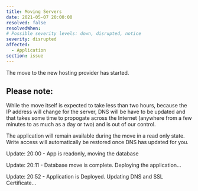 ```yaml
---
title: Moving Servers
date: 2021-05-07 20:00:00
resolved: false
resolvedWhen: 
# Possible severity levels: down, disrupted, notice
severity: disrupted
affected:
  - Application
section: issue
---
```


The move to the new hosting provider has started.

## Please note:

While the move itself is expected to take less than two hours,
because the IP address will change for the server, DNS will
be have to be updated and that takes some time to propogate 
across the  Internet (anywhere from a few minutes to as much 
as a day or two) and is out of our control.

The application will remain available during the move in a
read only state.  Write access will automatically be restored 
once DNS has updated for you.

Update: 20:00 - App is readonly, moving the database

Update: 20:11 - Database move is complete. Deploying the application...

Update: 20:52 - Application is Deployed.  Updating DNS and SSL Certificate...

